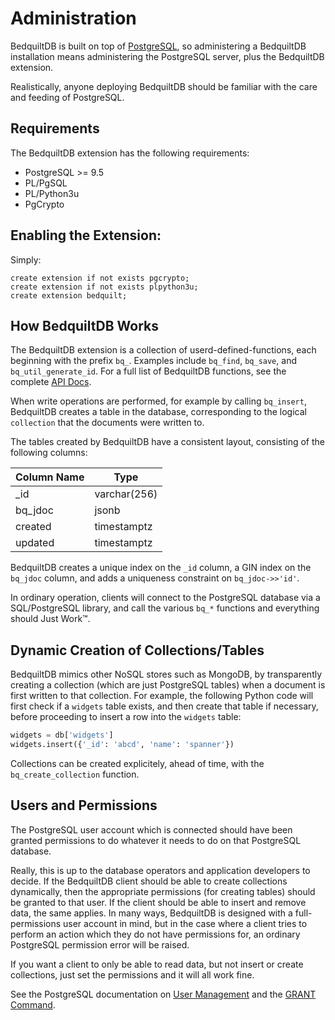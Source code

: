 # Administration

BedquiltDB is built on top of [PostgreSQL](https://postgresql.org), so administering a BedquiltDB installation means administering the PostgreSQL server, plus the BedquiltDB extension.

Realistically, anyone deploying BedquiltDB should be familiar with the care and feeding of PostgreSQL.


## Requirements

The BedquiltDB extension has the following requirements:

- PostgreSQL >= 9.5
- PL/PgSQL
- PL/Python3u
- PgCrypto


## Enabling the Extension:

Simply:

```
create extension if not exists pgcrypto;
create extension if not exists plpython3u;
create extension bedquilt;
```


## How BedquiltDB Works

The BedquiltDB extension is a collection of userd-defined-functions, each beginning with the prefix `bq_`. Examples include `bq_find`, `bq_save`, and `bq_util_generate_id`. For a full list of BedquiltDB functions, see the complete [API Docs](../api_docs.md).

When write operations are performed, for example by calling `bq_insert`, BedquiltDB creates a table in the database, corresponding to the logical `collection` that the documents were written to.

The tables created by BedquiltDB have a consistent layout, consisting of the following columns:


Column Name   | Type
--------------|--------------
\_id          | varchar(256)
bq_jdoc       | jsonb
created       | timestamptz
updated       | timestamptz


BedquiltDB creates a unique index on the `_id` column, a GIN index on the `bq_jdoc` column, and adds a uniqueness constraint on `bq_jdoc->>'id'`.

In ordinary operation, clients will connect to the PostgreSQL database via a SQL/PostgreSQL library, and call the various `bq_*` functions and everything should Just Work™.


## Dynamic Creation of Collections/Tables


BedquiltDB mimics other NoSQL stores such as MongoDB, by transparently creating a collection (which are just PostgreSQL tables) when a document is first written to that collection. For example, the following Python code will first check if a `widgets` table exists, and then create that table if necessary, before proceeding to insert a row into the `widgets` table:

```python
widgets = db['widgets']
widgets.insert({'_id': 'abcd', 'name': 'spanner'})
```

Collections can be created explicitely, ahead of time, with the `bq_create_collection` function.


## Users and Permissions

The PostgreSQL user account which is connected should have been granted permissions to do whatever it needs to do on that PostgreSQL database.

Really, this is up to the database operators and application developers to decide. If the BedquiltDB client should be able to create collections dynamically, then the appropriate permissions (for creating tables) should be granted to that user. If the client should be able to insert and remove data, the same applies. In many ways, BedquiltDB is designed with a full-permissions user account in mind, but in the case where a client tries to perform an action which they do not have permissions for, an ordinary PostgreSQL permission error will be raised.

If you want a client to only be able to read data, but not insert or create collections, just set the permissions and it will all work fine.

See the PostgreSQL documentation on [User Management](https://www.postgresql.org/docs/current/static/user-manag.html) and the [GRANT Command](https://www.postgresql.org/docs/current/static/sql-grant.html).

